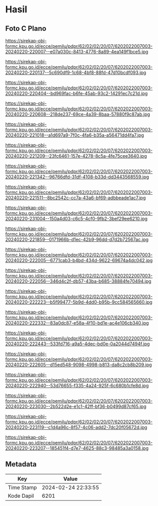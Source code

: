 # Hasil

## Foto C Plano

https://sirekap-obj-formc.kpu.go.id/ecce/pemilu/pdpr/62/02/02/20/07/6202022007003-20240220-220007--e07a030c-8413-4776-8a89-4ea149f1bce5.jpg

https://sirekap-obj-formc.kpu.go.id/ecce/pemilu/pdpr/62/02/02/20/07/6202022007003-20240220-220137--5c690df9-1c68-4bf8-88fd-47d10bcdf093.jpg

https://sirekap-obj-formc.kpu.go.id/ecce/pemilu/pdpr/62/02/02/20/07/6202022007003-20240220-220404--bd969fac-b6fe-45ab-93c2-14291ec7c21d.jpg

https://sirekap-obj-formc.kpu.go.id/ecce/pemilu/pdpr/62/02/02/20/07/6202022007003-20240220-220608--218de237-69ce-4a39-8baa-57880f9c87ab.jpg

https://sirekap-obj-formc.kpu.go.id/ecce/pemilu/pdpr/62/02/02/20/07/6202022007003-20240220-221018--a1d697a9-7f0c-4fa6-b35a-a56471dd4fa7.jpg

https://sirekap-obj-formc.kpu.go.id/ecce/pemilu/pdpr/62/02/02/20/07/6202022007003-20240220-221209--23fc6461-157e-4278-8c5a-4fe75cee3640.jpg

https://sirekap-obj-formc.kpu.go.id/ecce/pemilu/pdpr/62/02/02/20/07/6202022007003-20240220-221342--96766dfd-31df-4108-b33d-dd3443568559.jpg

https://sirekap-obj-formc.kpu.go.id/ecce/pemilu/pdpr/62/02/02/20/07/6202022007003-20240220-221511--8bc2542c-cc7a-43a6-bf69-adbbeade1ac7.jpg

https://sirekap-obj-formc.kpu.go.id/ecce/pemilu/pdpr/62/02/02/20/07/6202022007003-20240220-231004--150a4d03-c6c5-4cf0-9fb2-3bef29ee6210.jpg

https://sirekap-obj-formc.kpu.go.id/ecce/pemilu/pdpr/62/02/02/20/07/6202022007003-20240220-221859--0171966b-d1ec-42b9-96dd-d7d2b72567ac.jpg

https://sirekap-obj-formc.kpu.go.id/ecce/pemilu/pdpr/62/02/02/20/07/6202022007003-20240220-222005--6771cab3-b4bd-434d-9622-69674a4dc042.jpg

https://sirekap-obj-formc.kpu.go.id/ecce/pemilu/pdpr/62/02/02/20/07/6202022007003-20240220-222056--346d4c2f-db57-43ba-b685-38884fe70494.jpg

https://sirekap-obj-formc.kpu.go.id/ecce/pemilu/pdpr/62/02/02/20/07/6202022007003-20240220-222223--b5f99477-5b9d-4dd0-b95b-9cc584565660.jpg

https://sirekap-obj-formc.kpu.go.id/ecce/pemilu/pdpr/62/02/02/20/07/6202022007003-20240220-222332--83a0dc87-e58a-4f10-bd1e-ac4e106cb340.jpg

https://sirekap-obj-formc.kpu.go.id/ecce/pemilu/pdpr/62/02/02/20/07/6202022007003-20240220-222443--533fd716-a9a5-4dec-bd0e-0a2044d7494f.jpg

https://sirekap-obj-formc.kpu.go.id/ecce/pemilu/pdpr/62/02/02/20/07/6202022007003-20240220-222605--d15ed548-9098-4998-b813-da8c2cb8b209.jpg

https://sirekap-obj-formc.kpu.go.id/ecce/pemilu/pdpr/62/02/02/20/07/6202022007003-20240220-222940--53d76655-f335-4a24-925f-6c680b1cfe8d.jpg

https://sirekap-obj-formc.kpu.go.id/ecce/pemilu/pdpr/62/02/02/20/07/6202022007003-20240220-223030--2b522d2e-e1c1-42ff-bf36-b0499d87cf65.jpg

https://sirekap-obj-formc.kpu.go.id/ecce/pemilu/pdpr/62/02/02/20/07/6202022007003-20240220-223119--c1d4a96c-8f57-4c06-add2-7dc20f05672d.jpg

https://sirekap-obj-formc.kpu.go.id/ecce/pemilu/pdpr/62/02/02/20/07/6202022007003-20240220-223207--185451f4-d7e7-4625-88c3-98485a3a0158.jpg


## Metadata

| Key        | Value               |
| ---------- | ------------------- |
| Time Stamp | 2024-02-24 22:33:55 |
| Kode Dapil | 6201                |



